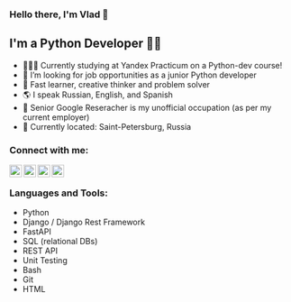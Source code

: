 
### Hello there, I'm Vlad 👋
## I'm a Python Developer 🙋‍♂️

- 👨🏼‍💻 Currently studying at Yandex Practicum on a Python-dev course!
- 🎯 I’m looking for job opportunities as a junior Python developer
- 👾 Fast learner, creative thinker and problem solver
- 🌎 I speak Russian, English, and Spanish
- 🧐 Senior Google Reseracher is my unofficial occupation (as per my current employer)
- 📍 Currently located: Saint-Petersburg, Russia

### Connect with me:

[<img align="left" alt="inferno2f | Gmail" width="22px" src="https://cdn.jsdelivr.net/npm/simple-icons@v3/icons/gmail.svg" />][mailto]
[<img align="left" alt="inferno2f | LinkedIn" width="22px" src="https://cdn.jsdelivr.net/npm/simple-icons@v3/icons/linkedin.svg" />][linkedin]
[<img align="left" alt="inferno2f | Instagram" width="22px" src="https://cdn.jsdelivr.net/npm/simple-icons@v3/icons/instagram.svg" />][instagram]
[<img align="left" alt="inferno2f | Twitter" width="22px" src="https://cdn.jsdelivr.net/npm/simple-icons@v3/icons/twitter.svg" />][twitter]

<br />

### Languages and Tools:

 - Python
 - Django / Django Rest Framework
 - FastAPI
 - SQL (relational DBs)
 - REST API
 - Unit Testing
 - Bash
 - Git
 - HTML

[mailto]: <mailto:nikitinv91@gmail.com>
[instagram]: https://instagram.com/nikitinv
[linkedin]: http://linkedin.com/in/vlad-nikitin-86514177/
[twitter]: https://twitter.com/nikitinv21

